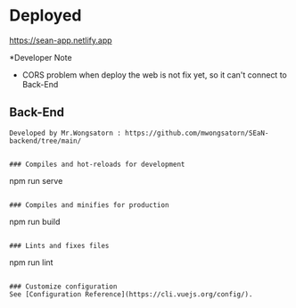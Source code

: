 
# Deployed
https://sean-app.netlify.app


*Developer Note

  - CORS problem when deploy the web is not fix yet, so it can't connect to Back-End  
  
## Back-End
```
Developed by Mr.Wongsatorn : https://github.com/mwongsatorn/SEaN-backend/tree/main/


### Compiles and hot-reloads for development
```
npm run serve
```

### Compiles and minifies for production
```
npm run build
```

### Lints and fixes files
```
npm run lint
```

### Customize configuration
See [Configuration Reference](https://cli.vuejs.org/config/).
